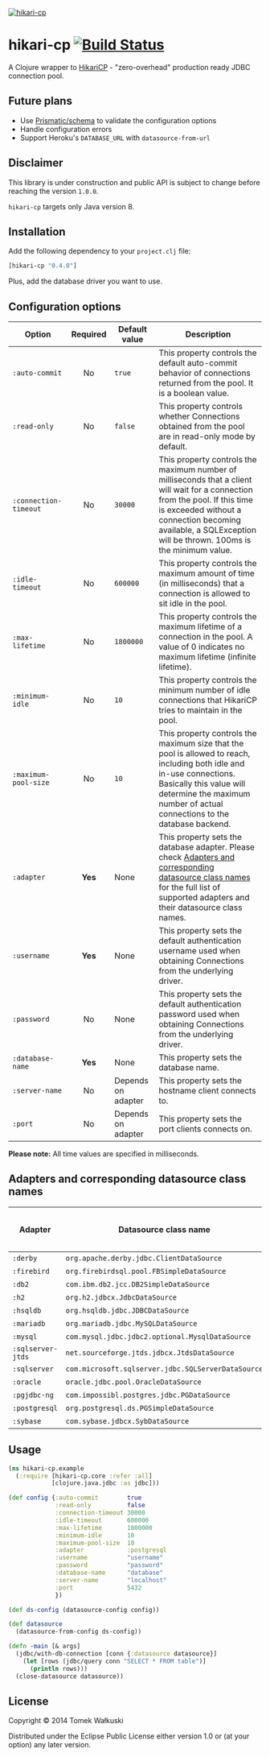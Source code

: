 [![hikari-cp](http://clojars.org/hikari-cp/latest-version.svg)](http://clojars.org/hikari-cp)

# hikari-cp [![Build Status](https://secure.travis-ci.org/tomekw/hikari-cp.png)](http://travis-ci.org/tomekw/hikari-cp)

A Clojure wrapper to [HikariCP](https://github.com/brettwooldridge/HikariCP) - "zero-overhead" production ready JDBC connection pool.

## Future plans

* Use [Prismatic/schema](https://github.com/Prismatic/schema) to
  validate the configuration options
* Handle configuration errors
* Support Heroku's `DATABASE_URL` with `datasource-from-url`

## Disclaimer

This library is under construction and public API is subject to change
before reaching the version `1.0.0`.

`hikari-cp` targets only Java version 8.

## Installation

Add the following dependency to your `project.clj` file:

```clj
[hikari-cp "0.4.0"]
```

Plus, add the database driver you want to use.

## Configuration options

| Option                | Required | Default value      | Description                                                                                                                                                                                                                                    |
| --------------------- | :------: | ------------------ | ---------------------------------------------------------------------------------------------------------------------------------------------------------------------------------------------------------------------------------------------- |
| `:auto-commit`        | No       | `true`             | This property controls the default auto-commit behavior of connections returned from the pool. It is a boolean value.                                                                                                                          |
| `:read-only`          | No       | `false`            | This property controls whether Connections obtained from the pool are in read-only mode by default.                                                                                                                                            |
| `:connection-timeout` | No       | `30000`            | This property controls the maximum number of milliseconds that a client will wait for a connection from the pool. If this time is exceeded without a connection becoming available, a SQLException will be thrown. 100ms is the minimum value. |
| `:idle-timeout`       | No       | `600000`           | This property controls the maximum amount of time (in milliseconds) that a connection is allowed to sit idle in the pool.                                                                                                                      |
| `:max-lifetime`       | No       | `1800000`          | This property controls the maximum lifetime of a connection in the pool. A value of 0 indicates no maximum lifetime (infinite lifetime).                                                                                                       |
| `:minimum-idle`       | No       | `10`               | This property controls the minimum number of idle connections that HikariCP tries to maintain in the pool.                                                                                                                                     |
| `:maximum-pool-size`  | No       | `10`               | This property controls the maximum size that the pool is allowed to reach, including both idle and in-use connections. Basically this value will determine the maximum number of actual connections to the database backend.                   |
| `:adapter`            | **Yes**  | None               | This property sets the database adapter. Please check [Adapters and corresponding datasource class names](#adapters-and-corresponding-datasource-class-names) for the full list of supported adapters and their datasource class names.        |
| `:username`           | **Yes**  | None               | This property sets the default authentication username used when obtaining Connections from the underlying driver.                                                                                                                             |
| `:password`           | No       | None               | This property sets the default authentication password used when obtaining Connections from the underlying driver.                                                                                                                             |
| `:database-name`      | **Yes**  | None               | This property sets the database name.                                                                                                                                                                                                          |
| `:server-name`        | No       | Depends on adapter | This property sets the hostname client connects to.                                                                                                                                                                                            |
| `:port`               | No       | Depends on adapter | This property sets the port clients connects on.                                                                                                                                                                                               |

**Please note:** All time values are specified in milliseconds.

## Adapters and corresponding datasource class names

| Adapter           | Datasource class name                              | Tested with hikari-cp |
| ----------------- | -------------------------------------------------- | :-------------------: |
| `:derby`          | `org.apache.derby.jdbc.ClientDataSource`           | No                    |
| `:firebird`       | `org.firebirdsql.pool.FBSimpleDataSource`          | No                    |
| `:db2`            | `com.ibm.db2.jcc.DB2SimpleDataSource`              | No                    |
| `:h2`             | `org.h2.jdbcx.JdbcDataSource`                      | No                    |
| `:hsqldb`         | `org.hsqldb.jdbc.JDBCDataSource`                   | No                    |
| `:mariadb`        | `org.mariadb.jdbc.MySQLDataSource`                 | No                    |
| `:mysql`          | `com.mysql.jdbc.jdbc2.optional.MysqlDataSource`    | **Yes**               |
| `:sqlserver-jtds` | `net.sourceforge.jtds.jdbcx.JtdsDataSource`        | No                    |
| `:sqlserver`      | `com.microsoft.sqlserver.jdbc.SQLServerDataSource` | No                    |
| `:oracle`         | `oracle.jdbc.pool.OracleDataSource`                | No                    |
| `:pgjdbc-ng`      | `com.impossibl.postgres.jdbc.PGDataSource`         | No                    |
| `:postgresql`     | `org.postgresql.ds.PGSimpleDataSource`             | **Yes**               |
| `:sybase`         | `com.sybase.jdbcx.SybDataSource`                   | No                    |

## Usage

```clj
(ns hikari-cp.example
  (:require [hikari-cp.core :refer :all]
            [clojure.java.jdbc :as jdbc]))

(def config {:auto-commit        true
             :read-only          false
             :connection-timeout 30000
             :idle-timeout       600000
             :max-lifetime       1800000
             :minimum-idle       10
             :maximum-pool-size  10
             :adapter            :postgresql
             :username           "username"
             :password           "password"
             :database-name      "database"
             :server-name        "localhost"
             :port               5432
             })

(def ds-config (datasource-config config))

(def datasource
  (datasource-from-config ds-config))

(defn -main [& args]
  (jdbc/with-db-connection [conn {:datasource datasource}]
    (let [rows (jdbc/query conn "SELECT * FROM table")]
      (println rows)))
  (close-datasource datasource))
```

## License

Copyright © 2014 Tomek Wałkuski

Distributed under the Eclipse Public License either version 1.0 or (at
your option) any later version.
